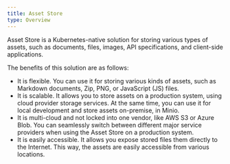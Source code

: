 ```yaml
---
title: Asset Store
type: Overview
---
```


Asset Store is a Kubernetes-native solution for storing various types of assets, such as documents, files, images, API specifications, and client-side applications.

The benefits of this solution are as follows:
- It is flexible. You can use it for storing various kinds of assets, such as Markdown documents, Zip, PNG, or JavaScript (JS) files.
- It is scalable. It allows you to store assets on a production system, using cloud provider storage services. At the same time, you can use it for local development and store assets on-premise, in Minio.
- It is multi-cloud and not locked into one vendor, like AWS S3 or Azure Blob. You can seamlessly switch between different major service providers when using the Asset Store on a production system.
- It is easily accessible. It allows you expose stored files them directly to the Internet. This way, the assets are easily accessible from various locations.
